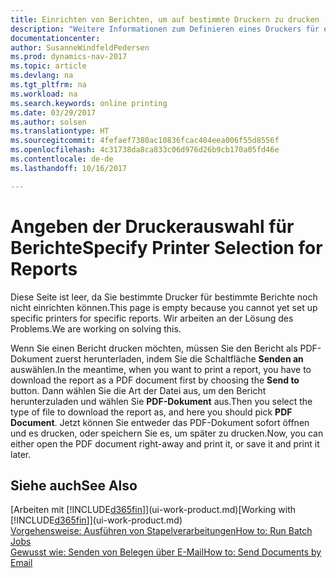 ```yaml
---
title: Einrichten von Berichten, um auf bestimmte Druckern zu drucken
description: "Weitere Informationen zum Definieren eines Druckers für eine Bericht und zur Nutzung des Druckerauswahlfensters."
documentationcenter: 
author: SusanneWindfeldPedersen
ms.prod: dynamics-nav-2017
ms.topic: article
ms.devlang: na
ms.tgt_pltfrm: na
ms.workload: na
ms.search.keywords: online printing
ms.date: 03/29/2017
ms.author: solsen
ms.translationtype: HT
ms.sourcegitcommit: 4fefaef7380ac10836fcac404eea006f55d8556f
ms.openlocfilehash: 4c31738da8ca833c06d976d26b9cb170a05fd46e
ms.contentlocale: de-de
ms.lasthandoff: 10/16/2017

---
```

# <a name="specify-printer-selection-for-reports"></a><span data-ttu-id="bf04e-103">Angeben der Druckerauswahl für Berichte</span><span class="sxs-lookup"><span data-stu-id="bf04e-103">Specify Printer Selection for Reports</span></span>
<span data-ttu-id="bf04e-104">Diese Seite ist leer, da Sie bestimmte Drucker für bestimmte Berichte noch nicht einrichten können.</span><span class="sxs-lookup"><span data-stu-id="bf04e-104">This page is empty because you cannot yet set up specific printers for specific reports.</span></span> <span data-ttu-id="bf04e-105">Wir arbeiten an der Lösung des Problems.</span><span class="sxs-lookup"><span data-stu-id="bf04e-105">We are working on solving this.</span></span>

<span data-ttu-id="bf04e-106">Wenn Sie einen Bericht drucken möchten, müssen Sie den Bericht als PDF-Dokument zuerst herunterladen, indem Sie die Schaltfläche **Senden an** auswählen.</span><span class="sxs-lookup"><span data-stu-id="bf04e-106">In the meantime, when you want to print a report, you have to download the report as a PDF document first by choosing the **Send to** button.</span></span> <span data-ttu-id="bf04e-107">Dann wählen Sie die Art der Datei aus, um den Bericht herunterzuladen und wählen Sie **PDF-Dokument** aus.</span><span class="sxs-lookup"><span data-stu-id="bf04e-107">Then you select the type of file to download the report as, and here you should pick **PDF Document**.</span></span> <span data-ttu-id="bf04e-108">Jetzt können Sie entweder das PDF-Dokument sofort öffnen und es drucken, oder speichern Sie es, um später zu drucken.</span><span class="sxs-lookup"><span data-stu-id="bf04e-108">Now, you can either open the PDF document right-away and print it, or save it and print it later.</span></span>

<!--

You can set up reports so that they must be printed on a specific printer. The following are some uses of printer selection:

- You can print reports on special company letterhead.
- You can print reports on different paper sizes.
- You can print reports on the default printer of a specified employee.

You use the **Printer Selections** window to set different values to obtain different output. If you set a specific printer selection, then it takes precedence over a more general printer selection. For example, you can set a printer selection that has values in the **User ID**, **Report ID**, and **Printer Name** fields. This printer selection takes precedence over a printer selection that has blank entries in the **User ID** or **Report ID** fields.

The following table describes the combination of values to specify when you set up printer selections for a report.

|To                                                 |Set the following values                                             |
|---------------------------------------------------|---------------------------------------------------------------------|
|Print a report to a specific printer for all users |Specify values in the **Report ID** and **Printer Name** fields and leave the **User ID** field blank.|
|Print all reports to a specific printer for a specific user|Specify values in the **User ID** and **Printer Name** fields and leave the **Report ID** field blank.|
|Set the default printer for all reports|Specify a value in the **Printer Name** field and leave the **User ID** and **Report ID** fields blank.|
|Print a specific report to the user’s default printer|Specify a value in the **Report ID** field and leave the **Printer Name** and **User ID** fields blank.|
|Print a specific report to a specific printer for a specific user|Specify values in all three fields.|
-->

## <a name="see-also"></a><span data-ttu-id="bf04e-109">Siehe auch</span><span class="sxs-lookup"><span data-stu-id="bf04e-109">See Also</span></span>
<span data-ttu-id="bf04e-110">[Arbeiten mit [!INCLUDE[d365fin](includes/d365fin_md.md)]](ui-work-product.md)</span><span class="sxs-lookup"><span data-stu-id="bf04e-110">[Working with [!INCLUDE[d365fin](includes/d365fin_md.md)]](ui-work-product.md)</span></span>  
[<span data-ttu-id="bf04e-111">Vorgehensweise: Ausführen von Stapelverarbeitungen</span><span class="sxs-lookup"><span data-stu-id="bf04e-111">How to: Run Batch Jobs</span></span>](ui-how-run-batch-jobs.md)  
[<span data-ttu-id="bf04e-112">Gewusst wie: Senden von Belegen über E-Mail</span><span class="sxs-lookup"><span data-stu-id="bf04e-112">How to: Send Documents by Email</span></span>](ui-how-send-documents-email.md)  

